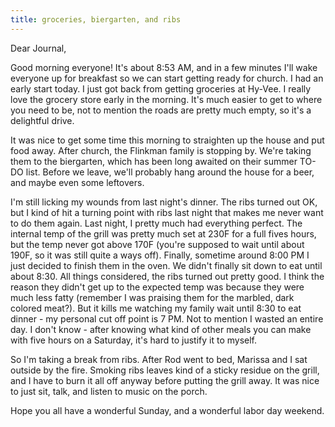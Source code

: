 ```yaml
---
title: groceries, biergarten, and ribs
---
```


Dear Journal,

Good morning everyone! It's about 8:53 AM, and in a few minutes I'll
wake everyone up for breakfast so we can start getting ready for church.
I had an early start today. I just got back from getting groceries at
Hy-Vee. I really love the grocery store early in the morning. It's much
easier to get to where you need to be, not to mention the roads are
pretty much empty, so it's a delightful drive.

It was nice to get some time this morning to straighten up the house and
put food away. After church, the Flinkman family is stopping by. We're
taking them to the biergarten, which has been long awaited on their
summer TO-DO list. Before we leave, we'll probably hang around the house
for a beer, and maybe even some leftovers.

I'm still licking my wounds from last night's dinner. The ribs turned
out OK, but I kind of hit a turning point with ribs last night that
makes me never want to do them again. Last night, I pretty much had
everything perfect. The internal temp of the grill was pretty much set
at 230F for a full fives hours, but the temp never got above 170F
(you're supposed to wait until about 190F, so it was still quite a ways
off). Finally, sometime around 8:00 PM I just decided to finish them in
the oven. We didn't finally sit down to eat until about 8:30. All things
considered, the ribs turned out pretty good. I think the reason they
didn't get up to the expected temp was because they were much less fatty
(remember I was praising them for the marbled, dark colored meat?). But
it kills me watching my family wait until 8:30 to eat dinner - my
personal cut off point is 7 PM. Not to mention I wasted an entire day. I
don't know - after knowing what kind of other meals you can make with
five hours on a Saturday, it's hard to justify it to myself.

So I'm taking a break from ribs. After Rod went to bed, Marissa and I
sat outside by the fire. Smoking ribs leaves kind of a sticky residue on
the grill, and I have to burn it all off anyway before putting the grill
away. It was nice to just sit, talk, and listen to music on the porch.

Hope you all have a wonderful Sunday, and a wonderful labor day weekend.

